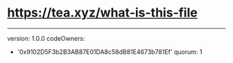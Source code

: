 # https://tea.xyz/what-is-this-file
---
version: 1.0.0
codeOwners:
  - '0x9102D5F3b2B3AB87E01DA8c58dB81E4673b781Ef'
quorum: 1
